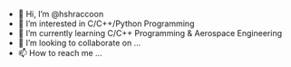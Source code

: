 - 👋 Hi, I’m @hshraccoon
- 👀 I’m interested in C/C++/Python Programming 
- 🌱 I’m currently learning C/C++ Programming & Aerospace Engineering
- 💞️ I’m looking to collaborate on ...
- 📫 How to reach me ...

<!---
hshraccoon/hshraccoon is a ✨ special ✨ repository because its `README.md` (this file) appears on your GitHub profile.
You can click the Preview link to take a look at your changes.
--->
